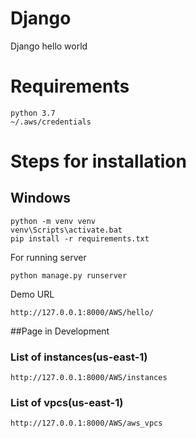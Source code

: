 # Django
Django hello world

# Requirements 
```
python 3.7
~/.aws/credentials
```

# Steps for installation

## Windows

```
python -m venv venv
venv\Scripts\activate.bat
pip install -r requirements.txt
```

For running server
```
python manage.py runserver
```

Demo URL
```
http://127.0.0.1:8000/AWS/hello/
```

##Page in Development
### List of instances(us-east-1)
```
http://127.0.0.1:8000/AWS/instances
```

### List of vpcs(us-east-1)
```
http://127.0.0.1:8000/AWS/aws_vpcs
```